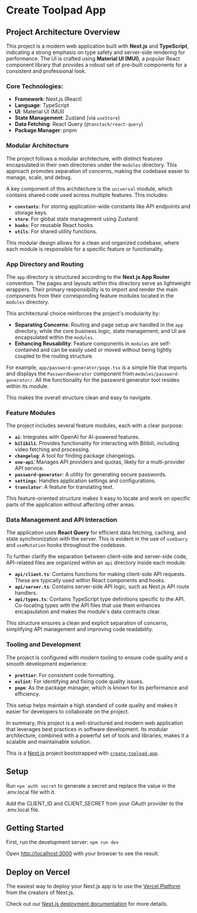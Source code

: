# Create Toolpad App

## Project Architecture Overview

This project is a modern web application built with **Next.js** and **TypeScript**, indicating a strong emphasis on type safety and server-side rendering for performance. The UI is crafted using **Material UI (MUI)**, a popular React component library that provides a robust set of pre-built components for a consistent and professional look.

### Core Technologies:

- **Framework**: Next.js (React)
- **Language**: TypeScript
- **UI**: Material UI (MUI)
- **State Management**: Zustand (via `useStore`)
- **Data Fetching**: React Query (`@tanstack/react-query`)
- **Package Manager**: pnpm

### Modular Architecture

The project follows a modular architecture, with distinct features encapsulated in their own directories under the `modules` directory. This approach promotes separation of concerns, making the codebase easier to manage, scale, and debug.

A key component of this architecture is the `universal` module, which contains shared code used across multiple features. This includes:

- **`constants`**: For storing application-wide constants like API endpoints and storage keys.
- **`store`**: For global state management using Zustand.
- **`hooks`**: For reusable React hooks.
- **`utils`**: For shared utility functions.

This modular design allows for a clean and organized codebase, where each module is responsible for a specific feature or functionality.

### App Directory and Routing

The `app` directory is structured according to the **Next.js App Router** convention. The pages and layouts within this directory serve as lightweight wrappers. Their primary responsibility is to import and render the main components from their corresponding feature modules located in the `modules` directory.

This architectural choice reinforces the project's modularity by:

- **Separating Concerns**: Routing and page setup are handled in the `app` directory, while the core business logic, state management, and UI are encapsulated within the `modules`.
- **Enhancing Reusability**: Feature components in `modules` are self-contained and can be easily used or moved without being tightly coupled to the routing structure.

For example, `app/password-generator/page.tsx` is a simple file that imports and displays the `PasswordGenerator` component from `modules/password-generator/`. All the functionality for the password generator tool resides within its module.

This makes the overall structure clean and easy to navigate.

### Feature Modules

The project includes several feature modules, each with a clear purpose:

- **`ai`**: Integrates with OpenAI for AI-powered features.
- **`bilibili`**: Provides functionality for interacting with Bilibili, including video fetching and processing.
- **`changelog`**: A tool for finding package changelogs.
- **`one-api`**: Manages API providers and quotas, likely for a multi-provider API service.
- **`password-generator`**: A utility for generating secure passwords.
- **`settings`**: Handles application settings and configurations.
- **`translator`**: A feature for translating text.

This feature-oriented structure makes it easy to locate and work on specific parts of the application without affecting other areas.

### Data Management and API Interaction

The application uses **React Query** for efficient data fetching, caching, and state synchronization with the server. This is evident in the use of `useQuery` and `useMutation` hooks throughout the codebase.

To further clarify the separation between client-side and server-side code, API-related files are organized within an `api` directory inside each module:

- **`api/client.ts`**: Contains functions for making client-side API requests. These are typically used within React components and hooks.
- **`api/server.ts`**: Contains server-side API logic, such as Next.js API route handlers.
- **`api/types.ts`**: Contains TypeScript type definitions specific to the API. Co-locating types with the API files that use them enhances encapsulation and makes the module's data contracts clear.

This structure ensures a clean and explicit separation of concerns, simplifying API management and improving code readability.

### Tooling and Development

The project is configured with modern tooling to ensure code quality and a smooth development experience:

- **`prettier`**: For consistent code formatting.
- **`eslint`**: For identifying and fixing code quality issues.
- **`pnpm`**: As the package manager, which is known for its performance and efficiency.

This setup helps maintain a high standard of code quality and makes it easier for developers to collaborate on the project.

In summary, this project is a well-structured and modern web application that leverages best practices in software development. Its modular architecture, combined with a powerful set of tools and libraries, makes it a scalable and maintainable solution.

This is a [Next.js](https://nextjs.org/) project bootstrapped with [`create-toolpad-app`](https://github.com/vercel/next.js/tree/canary/packages/create-next-app).

## Setup

Run `npx auth secret` to generate a secret and replace the value in the .env.local file with it.

Add the CLIENT_ID and CLIENT_SECRET from your OAuth provider to the .env.local file.

## Getting Started

First, run the development server: `npm run dev`

Open [http://localhost:3000](http://localhost:3000) with your browser to see the result.

## Deploy on Vercel

The easiest way to deploy your Next.js app is to use the [Vercel Platform](https://vercel.com/new?utm_medium=default-template&filter=next.js&utm_source=create-next-app&utm_campaign=create-next-app-readme) from the creators of Next.js.

Check out our [Next.js deployment documentation](https://nextjs.org/docs/deployment) for more details.
